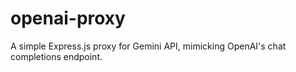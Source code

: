 # openai-proxy

A simple Express.js proxy for Gemini API, mimicking OpenAI's chat completions endpoint. 